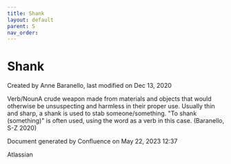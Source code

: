 ```yaml
---
title: Shank
layout: default
parent: S
nav_order:
---
```


# Shank

Created by  Anne Baranello, last modified on Dec 13, 2020

Verb/NounA crude weapon made from materials and objects that would otherwise be unsuspecting and harmless in their proper use. Usually thin and sharp, a shank is used to stab someone/something. &quot;To shank (something)&quot; is often used, using the word as a verb in this case. (Baranello, S-Z 2020)

Document generated by Confluence on May 22, 2023 12:37

Atlassian

